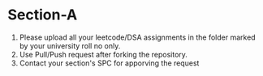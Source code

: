 # Section-A
<ol>
  <li>Please upload all your leetcode/DSA assignments in the folder marked by your university roll no only.</li>
  <li>Use Pull/Push request after forking the repository.</li>
  <li>Contact your section's SPC for apporving the request</li>
</ol>




